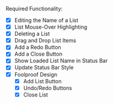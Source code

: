 Required Functionality:

- [X] Editing the Name of a List
- [x] List Mouse-Over Highlighting
- [x] Deleting a List
- [x] Drag and Drop List Items
- [x] Add a Redo Button
- [x] Add a Close Button
- [x] Show Loaded List Name in Status Bar
- [x] Update Status Bar Style
- [x] Foolproof Design
    - [X] Add List Button
    - [x] Undo/Redo Buttons
    - [X] Close List